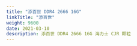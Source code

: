 ```yaml
---
title: "添百世 DDR4 2666 16G"
linkTitle: "添百世"
weight: 9600
date: 2021-03-10
description: 添百世 DDR4 2666 16G 海力士 CJR 颗粒
---
```



